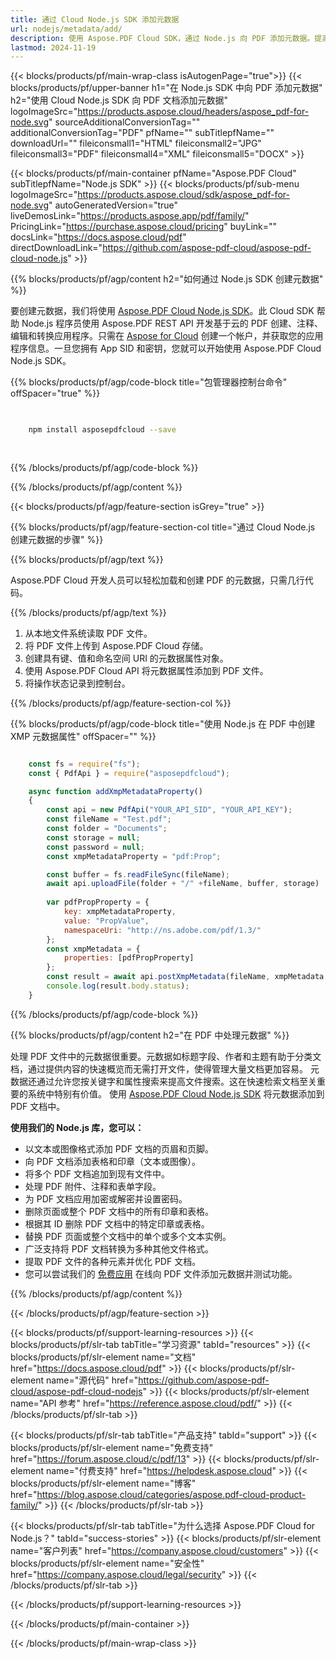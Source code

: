 ```yaml
---
title: 通过 Cloud Node.js SDK 添加元数据
url: nodejs/metadata/add/
description: 使用 Aspose.PDF Cloud SDK，通过 Node.js 向 PDF 添加元数据。提高文档索引和可搜索性。
lastmod: 2024-11-19
---
```


{{< blocks/products/pf/main-wrap-class isAutogenPage="true">}}
{{< blocks/products/pf/upper-banner h1="在 Node.js SDK 中向 PDF 添加元数据" h2="使用 Cloud Node.js SDK 向 PDF 文档添加元数据" logoImageSrc="https://products.aspose.cloud/headers/aspose_pdf-for-node.svg" sourceAdditionalConversionTag="" additionalConversionTag="PDF" pfName="" subTitlepfName="" downloadUrl="" fileiconsmall1="HTML" fileiconsmall2="JPG" fileiconsmall3="PDF" fileiconsmall4="XML" fileiconsmall5="DOCX" >}}

{{< blocks/products/pf/main-container pfName="Aspose.PDF Cloud" subTitlepfName="Node.js SDK" >}}
{{< blocks/products/pf/sub-menu logoImageSrc="https://products.aspose.cloud/sdk/aspose_pdf-for-node.svg"
autoGeneratedVersion="true"
liveDemosLink="https://products.aspose.app/pdf/family/" PricingLink="https://purchase.aspose.cloud/pricing" buyLink="" docsLink="https://docs.aspose.cloud/pdf"  directDownloadLink="https://github.com/aspose-pdf-cloud/aspose-pdf-cloud-node.js" >}}

{{% blocks/products/pf/agp/content h2="如何通过 Node.js SDK 创建元数据" %}}

要创建元数据，我们将使用
[Aspose.PDF Cloud Node.js SDK](https://products.aspose.cloud/pdf/nodejs/)。此 Cloud SDK 帮助 Node.js 程序员使用 Aspose.PDF REST API 开发基于云的 PDF 创建、注释、编辑和转换应用程序。只需在 [Aspose for Cloud](https://dashboard.aspose.cloud/#/apps) 创建一个帐户，并获取您的应用程序信息。一旦您拥有 App SID 和密钥，您就可以开始使用 Aspose.PDF Cloud Node.js SDK。

{{% blocks/products/pf/agp/code-block title="包管理器控制台命令" offSpacer="true" %}}

```bash

     
    npm install asposepdfcloud --save
     
     

```

{{% /blocks/products/pf/agp/code-block %}}

{{% /blocks/products/pf/agp/content %}}

{{< blocks/products/pf/agp/feature-section isGrey="true" >}}

{{% blocks/products/pf/agp/feature-section-col title="通过 Cloud Node.js 创建元数据的步骤" %}}

{{% blocks/products/pf/agp/text %}}

Aspose.PDF Cloud 开发人员可以轻松加载和创建 PDF 的元数据，只需几行代码。

{{% /blocks/products/pf/agp/text %}}

1. 从本地文件系统读取 PDF 文件。
1. 将 PDF 文件上传到 Aspose.PDF Cloud 存储。
1. 创建具有键、值和命名空间 URI 的元数据属性对象。
1. 使用 Aspose.PDF Cloud API 将元数据属性添加到 PDF 文件。
1. 将操作状态记录到控制台。

{{% /blocks/products/pf/agp/feature-section-col %}}


{{% blocks/products/pf/agp/code-block title="使用 Node.js 在 PDF 中创建 XMP 元数据属性" offSpacer="" %}}

```js

    const fs = require("fs");
    const { PdfApi } = require("asposepdfcloud");

    async function addXmpMetadataProperty()
    {
        const api = new PdfApi("YOUR_API_SID", "YOUR_API_KEY");
        const fileName = "Test.pdf";
        const folder = "Documents";
        const storage = null;
        const password = null;
        const xmpMetadataProperty = "pdf:Prop";

        const buffer = fs.readFileSync(fileName);
        await api.uploadFile(folder + "/" +fileName, buffer, storage)
        
        var pdfPropProperty = {
            key: xmpMetadataProperty,
            value: "PropValue",
            namespaceUri: "http://ns.adobe.com/pdf/1.3/"
        }; 
        const xmpMetadata = {
            properties: [pdfPropProperty]
        };
        const result = await api.postXmpMetadata(fileName, xmpMetadata, folder, storage, password);
        console.log(result.body.status);
    }
```

{{% /blocks/products/pf/agp/code-block %}}

{{% blocks/products/pf/agp/content h2="在 PDF 中处理元数据" %}}

处理 PDF 文件中的元数据很重要。元数据如标题字段、作者和主题有助于分类文档，通过提供内容的快速概览而无需打开文件，使得管理大量文档更加容易。
元数据还通过允许您按关键字和属性搜索来提高文件搜索。这在快速检索文档至关重要的系统中特别有价值。
使用 [Aspose.PDF Cloud Node.js SDK](https://products.aspose.cloud/pdf/nodejs/) 将元数据添加到 PDF 文档中。

**使用我们的 Node.js 库，您可以：**

+ 以文本或图像格式添加 PDF 文档的页眉和页脚。
+ 向 PDF 文档添加表格和印章（文本或图像）。
+ 将多个 PDF 文档追加到现有文件中。
+ 处理 PDF 附件、注释和表单字段。
+ 为 PDF 文档应用加密或解密并设置密码。
+ 删除页面或整个 PDF 文档中的所有印章和表格。
+ 根据其 ID 删除 PDF 文档中的特定印章或表格。
+ 替换 PDF 页面或整个文档中的单个或多个文本实例。
+ 广泛支持将 PDF 文档转换为多种其他文件格式。
+ 提取 PDF 文件的各种元素并优化 PDF 文档。
+ 您可以尝试我们的 [免费应用](https://products.aspose.app/pdf/metadata) 在线向 PDF 文件添加元数据并测试功能。

{{% /blocks/products/pf/agp/content %}}

{{< /blocks/products/pf/agp/feature-section >}}

{{< blocks/products/pf/support-learning-resources >}}
{{< blocks/products/pf/slr-tab tabTitle="学习资源" tabId="resources" >}}
{{< blocks/products/pf/slr-element name="文档" href="https://docs.aspose.cloud/pdf" >}}
{{< blocks/products/pf/slr-element name="源代码" href="https://github.com/aspose-pdf-cloud/aspose-pdf-cloud-nodejs" >}}
{{< blocks/products/pf/slr-element name="API 参考" href="https://reference.aspose.cloud/pdf/" >}}
{{< /blocks/products/pf/slr-tab >}}

{{< blocks/products/pf/slr-tab tabTitle="产品支持" tabId="support" >}}
{{< blocks/products/pf/slr-element name="免费支持" href="https://forum.aspose.cloud/c/pdf/13" >}}
{{< blocks/products/pf/slr-element name="付费支持" href="https://helpdesk.aspose.cloud" >}}
{{< blocks/products/pf/slr-element name="博客" href="https://blog.aspose.cloud/categories/aspose.pdf-cloud-product-family/" >}}
{{< /blocks/products/pf/slr-tab >}}

{{< blocks/products/pf/slr-tab tabTitle="为什么选择 Aspose.PDF Cloud for Node.js？" tabId="success-stories" >}}
{{< blocks/products/pf/slr-element name="客户列表" href="https://company.aspose.cloud/customers" >}}
{{< blocks/products/pf/slr-element name="安全性" href="https://company.aspose.cloud/legal/security" >}}
{{< /blocks/products/pf/slr-tab >}}

{{< /blocks/products/pf/support-learning-resources >}}

<!-- aboutfile Ends -->

{{< /blocks/products/pf/main-container >}}

{{< /blocks/products/pf/main-wrap-class >}}



